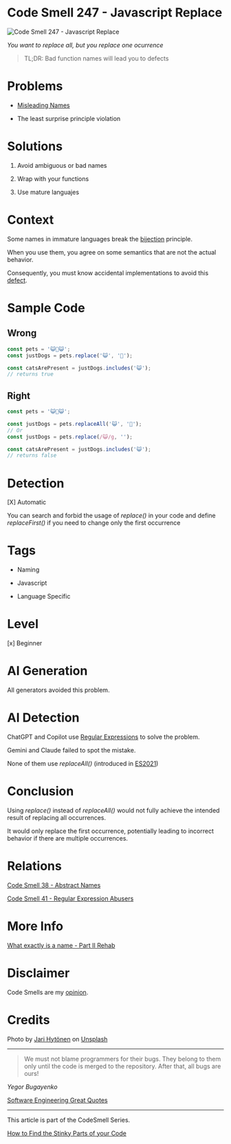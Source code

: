 # Code Smell 247 - Javascript Replace
            
![Code Smell 247 - Javascript Replace](Code%20Smell%20247%20-%20Javascript%20Replace.jpg)

*You want to replace all, but you replace one ocurrence*

> TL;DR: Bad function names will lead you to defects

# Problems

- [Misleading Names](https://github.com/mcsee/Software-Design-Articles/tree/main/Articles/Theory/What%20exactly%20is%20a%20name%20-%20Part%20II%20Rehab/readme.md)

- The least surprise principle violation

# Solutions

1. Avoid ambiguous or bad names

2. Wrap with your functions

3. Use mature languajes

# Context

Some names in immature languages break the [bijection](https://github.com/mcsee/Software-Design-Articles/tree/main/Articles/Theory/The%20One%20and%20Only%20Software%20Design%20Principle/readme.md) principle.

When you use them, you agree on some semantics that are not the actual behavior.

Consequently, you must know accidental implementations to avoid this [defect](https://github.com/mcsee/Software-Design-Articles/tree/main/Articles/Quality/Stop%20Calling%20them%20'Bugs'/readme.md).

# Sample Code

## Wrong

[Gist Url]: # (https://gist.github.com/mcsee/6283f6599373f54c37ad914fbbf89849)

```javascript
const pets = '😺🐶😺';
const justDogs = pets.replace('😺', '🐩');

const catsArePresent = justDogs.includes('😺');
// returns true
```

## Right

[Gist Url]: # (https://gist.github.com/mcsee/d1d819ebfaf99b4143e2545fab928adf)

```javascript
const pets = '😺🐶😺';

const justDogs = pets.replaceAll('😺', '🐩');
// Or
const justDogs = pets.replace(/😺/g, '');

const catsArePresent = justDogs.includes('😺');
// returns false
```

# Detection

[X] Automatic

You can search and forbid the usage of *replace()* in your code and define *replaceFirst()* if you need to change only the first occurrence

# Tags

- Naming

- Javascript

- Language Specific

# Level

[x] Beginner

# AI Generation

All generators avoided this problem.

# AI Detection

ChatGPT and Copilot use [Regular Expressions](https://github.com/mcsee/Software-Design-Articles/tree/main/Articles/Code%20Smells/Code%20Smell%2041%20-%20Regular%20Expression%20Abusers/readme.md) to solve the problem.

Gemini and Claude failed to spot the mistake.

None of them use *replaceAll()* (introduced in [ES2021](https://www.w3schools.com/js/js_2021.asp))

# Conclusion

Using *replace()* instead of *replaceAll()* would not fully achieve the intended result of replacing all occurrences. 

It would only replace the first occurrence, potentially leading to incorrect behavior if there are multiple occurrences.

# Relations

[Code Smell 38 - Abstract Names](https://github.com/mcsee/Software-Design-Articles/tree/main/Articles/Code%20Smells/Code%20Smell%2038%20-%20Abstract%20Names/readme.md)

[Code Smell 41 - Regular Expression Abusers](https://github.com/mcsee/Software-Design-Articles/tree/main/Articles/Code%20Smells/Code%20Smell%2041%20-%20Regular%20Expression%20Abusers/readme.md)

# More Info

[What exactly is a name - Part II Rehab](https://github.com/mcsee/Software-Design-Articles/tree/main/Articles/Theory/What%20exactly%20is%20a%20name%20-%20Part%20II%20Rehab/readme.md)

# Disclaimer

Code Smells are my [opinion](https://github.com/mcsee/Software-Design-Articles/tree/main/Articles/Blogging/I%20Wrote%20More%20than%2090%20Articles%20on%202021%20Here%20is%20What%20I%20Learned/readme.md).

# Credits

Photo by [Jari Hytönen](https://unsplash.com/@jarispics) on [Unsplash](https://unsplash.com/photos/four-assorted-color-tabby-kittens-on-brown-basket-YCPkW_r_6uA)
    
* * *

> We must not blame programmers for their bugs. They belong to them only until the code is merged to the repository. After that, all bugs are ours!

_Yegor Bugayenko_
 
[Software Engineering Great Quotes](https://github.com/mcsee/Software-Design-Articles/tree/main/Articles/Quotes/Software%20Engineering%20Great%20Quotes/readme.md)

* * *

This article is part of the CodeSmell Series.

[How to Find the Stinky Parts of your Code](https://github.com/mcsee/Software-Design-Articles/tree/main/Articles/Code%20Smells/How%20to%20Find%20the%20Stinky%20parts%20of%20your%20Code/readme.md)